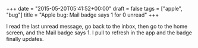 +++
date = "2015-05-20T05:41:52+00:00"
draft = false
tags = ["apple", "bug"]
title = "Apple bug: Mail badge says 1 for 0 unread"
+++
<p>I read the last unread message, go back to the inbox, then go to the home screen, and the Mail badge says 1. I pull to refresh in the app and the badge finally updates.</p>